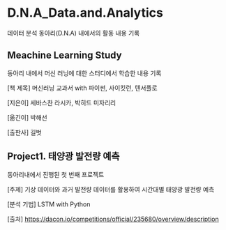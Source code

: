 # D.N.A_Data.and.Analytics
데이터 분석 동아리(D.N.A) 내에서의 활동 내용 기록

## Meachine Learning Study
동아리 내에서 머신 러닝에 대한 스터디에서 학습한 내용 기록

[책 제목] 머신러닝 교과서 with 파이썬, 사이킷런, 텐서플로

[지은이] 세바스찬 라시카, 박히드 미자리리

[옮긴이] 박해선

[출판사] 길벗

## Project1. 태양광 발전량 예측
동아리내에서 진행된 첫 번째 프로젝트

[주제] 기상 데이터와 과거 발전량 데이터를 활용하여 시간대별 태양광 발전량 예측

[분석 기법] LSTM with Python

[출처] https://dacon.io/competitions/official/235680/overview/description
